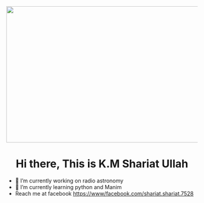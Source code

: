 <img src= "https://img.youtube.com/vi/ryg077wBvsM/maxresdefault.jpg" width="640px" height = "360px">
<h1 align="center">Hi there, This is K.M Shariat Ullah</h1>

- 🔭 I’m currently working on radio astronomy
- 🌱 I’m currently learning python and Manim
- Reach me at facebook [https://www/facebook.com/shariat.shariat.7528](url)
